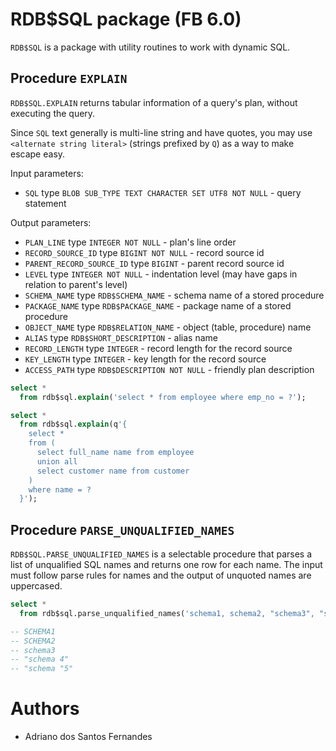 # RDB$SQL package (FB 6.0)

`RDB$SQL` is a package with utility routines to work with dynamic SQL.

## Procedure `EXPLAIN`

`RDB$SQL.EXPLAIN` returns tabular information of a query's plan, without executing the query.

Since `SQL` text generally is multi-line string and have quotes, you may use `<alternate string literal>`
(strings prefixed by `Q`) as a way to make escape easy.

Input parameters:
- `SQL` type `BLOB SUB_TYPE TEXT CHARACTER SET UTF8 NOT NULL` - query statement

Output parameters:
- `PLAN_LINE` type `INTEGER NOT NULL` - plan's line order
- `RECORD_SOURCE_ID` type `BIGINT NOT NULL` - record source id
- `PARENT_RECORD_SOURCE_ID` type `BIGINT` - parent record source id
- `LEVEL` type `INTEGER NOT NULL` - indentation level (may have gaps in relation to parent's level)
- `SCHEMA_NAME` type `RDB$SCHEMA_NAME` - schema name of a stored procedure
- `PACKAGE_NAME` type `RDB$PACKAGE_NAME` - package name of a stored procedure
- `OBJECT_NAME` type `RDB$RELATION_NAME` - object (table, procedure) name
- `ALIAS` type `RDB$SHORT_DESCRIPTION` - alias name
- `RECORD_LENGTH` type `INTEGER` - record length for the record source
- `KEY_LENGTH` type `INTEGER` - key length for the record source
- `ACCESS_PATH` type `RDB$DESCRIPTION NOT NULL` - friendly plan description

```sql
select *
  from rdb$sql.explain('select * from employee where emp_no = ?');
```

```sql
select *
  from rdb$sql.explain(q'{
    select *
    from (
      select full_name name from employee
      union all
      select customer name from customer
    )
    where name = ?
  }');
```

## Procedure `PARSE_UNQUALIFIED_NAMES`

`RDB$SQL.PARSE_UNQUALIFIED_NAMES` is a selectable procedure that parses a list of unqualified SQL names and returns
one row for each name. The input must follow parse rules for names and the output of unquoted names are uppercased.

```sql
select *
  from rdb$sql.parse_unqualified_names('schema1, schema2, "schema3", "schema 4", "schema ""5"""');

-- SCHEMA1
-- SCHEMA2
-- schema3
-- "schema 4"
-- "schema "5"
```

# Authors
- Adriano dos Santos Fernandes
